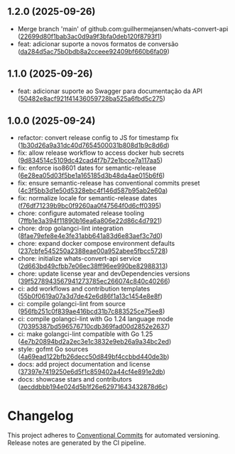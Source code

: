 ## 1.2.0 (2025-09-26)

* Merge branch 'main' of github.com:guilhermejansen/whats-convert-api ([22699d80f1bab3ac0d9a9f3bfa0deb120f8793f1](https://github.com/guilhermejansen/whats-convert-api/commit/22699d80f1bab3ac0d9a9f3bfa0deb120f8793f1))
* feat: adicionar suporte a novos formatos de conversão ([da284d5ac75b0bdb8a2cceee92409bf660b6fa09](https://github.com/guilhermejansen/whats-convert-api/commit/da284d5ac75b0bdb8a2cceee92409bf660b6fa09))

## 1.1.0 (2025-09-26)

* feat: adicionar suporte ao Swagger para documentação da API ([50482e8acf921f41436059728ba525a6fbd5c275](https://github.com/guilhermejansen/whats-convert-api/commit/50482e8acf921f41436059728ba525a6fbd5c275))

## 1.0.0 (2025-09-24)

* refactor: convert release config to JS for timestamp fix ([1b30d26a9a31dc40d7654500031b808d1b9c8d6d](https://github.com/guilhermejansen/whats-convert-api/commit/1b30d26a9a31dc40d7654500031b808d1b9c8d6d))
* fix: allow release workflow to access docker hub secrets ([9d834514c5109dc42cad4f7b72e1bcce7a117aa5](https://github.com/guilhermejansen/whats-convert-api/commit/9d834514c5109dc42cad4f7b72e1bcce7a117aa5))
* fix: enforce iso8601 dates for semantic-release ([6e28ea05d03f5be1a165185d3b48da4ae015b6f6](https://github.com/guilhermejansen/whats-convert-api/commit/6e28ea05d03f5be1a165185d3b48da4ae015b6f6))
* fix: ensure semantic-release has conventional commits preset ([4c3f5bb3d1e50d5328ebc4f146d587b95ab2e60a](https://github.com/guilhermejansen/whats-convert-api/commit/4c3f5bb3d1e50d5328ebc4f146d587b95ab2e60a))
* fix: normalize locale for semantic-release dates ([f76df71239b9bc0f9260aa0f47564f0d6cff0395](https://github.com/guilhermejansen/whats-convert-api/commit/f76df71239b9bc0f9260aa0f47564f0d6cff0395))
* chore: configure automated release tooling ([7ffb1e3a394f11890b16ea6a806e22d86c4d7921](https://github.com/guilhermejansen/whats-convert-api/commit/7ffb1e3a394f11890b16ea6a806e22d86c4d7921))
* chore: drop golangci-lint integration ([8fae79efe8e4e3fe31abb641a83d6e83aef3c7d0](https://github.com/guilhermejansen/whats-convert-api/commit/8fae79efe8e4e3fe31abb641a83d6e83aef3c7d0))
* chore: expand docker compose environment defaults ([237cbfe545250a2388eae00a952abee5fbcc5728](https://github.com/guilhermejansen/whats-convert-api/commit/237cbfe545250a2388eae00a952abee5fbcc5728))
* chore: initialize whats-convert-api service ([2d663bd49cfbb7e06ec38ff96ee990be82988313](https://github.com/guilhermejansen/whats-convert-api/commit/2d663bd49cfbb7e06ec38ff96ee990be82988313))
* chore: update license year and devDependencies versions ([39f5278943567941273785ec266074c840c40266](https://github.com/guilhermejansen/whats-convert-api/commit/39f5278943567941273785ec266074c840c40266))
* ci: add workflows and contribution templates ([55b0f0619a07a3d7de42e6d86f1a13c1454e8e8f](https://github.com/guilhermejansen/whats-convert-api/commit/55b0f0619a07a3d7de42e6d86f1a13c1454e8e8f))
* ci: compile golangci-lint from source ([956fb251c0f839ae416bcd31b7c883525ce75ee8](https://github.com/guilhermejansen/whats-convert-api/commit/956fb251c0f839ae416bcd31b7c883525ce75ee8))
* ci: compile golangci-lint with Go 1.24 language mode ([70395387bd596576710cdb369fad00d2852e2637](https://github.com/guilhermejansen/whats-convert-api/commit/70395387bd596576710cdb369fad00d2852e2637))
* ci: make golangci-lint compatible with Go 1.25 ([4e7b20894bd2a2ec3e1c3832e9eb26a9a34bc2ed](https://github.com/guilhermejansen/whats-convert-api/commit/4e7b20894bd2a2ec3e1c3832e9eb26a9a34bc2ed))
* style: gofmt Go sources ([4a69ead122bfb26decc50d849bf4ccbbd440de3b](https://github.com/guilhermejansen/whats-convert-api/commit/4a69ead122bfb26decc50d849bf4ccbbd440de3b))
* docs: add project documentation and license ([37397e7419250e6d5f1c859402a44cf4e891e2db](https://github.com/guilhermejansen/whats-convert-api/commit/37397e7419250e6d5f1c859402a44cf4e891e2db))
* docs: showcase stars and contributors ([aecddbbb194e024d5b1f26e62971643432878d6c](https://github.com/guilhermejansen/whats-convert-api/commit/aecddbbb194e024d5b1f26e62971643432878d6c))

# Changelog

This project adheres to [Conventional Commits](https://www.conventionalcommits.org/) for automated versioning. Release notes are generated by the CI pipeline.

